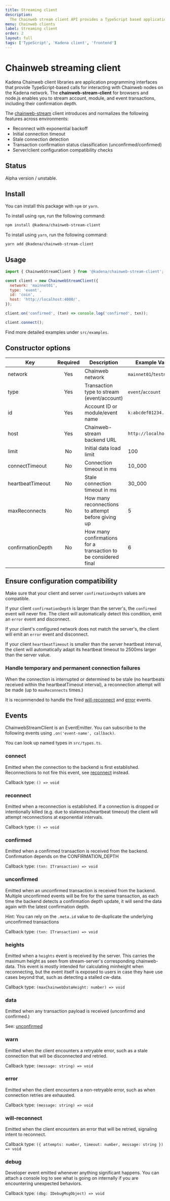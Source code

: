 ```yaml
---
title: Streaming client
description:
  The Chainweb stream client API provides a TypeScript based application programming interface API for calling Chainweb node endpoints.
menu: Chainweb clients
label: Streaming client
order: 2
layout: full
tags: ['TypeScript', 'Kadena client', 'frontend']
---
```


# Chainweb streaming client

Kadena Chainweb client libraries are application programming interfaces that provide TypeScript-based calls for interacting with Chainweb nodes on the Kadena network.
The **chainweb-stream-client** for browsers and node.js enables you to stream account, module, and event transactions, including their confirmation depth.

The [chainweb-stream][1] client introduces and normalizes the following features across environments:

- Reconnect with exponential backoff
- Initial connection timeout
- Stale connection detection
- Transaction confirmation status classification (unconfirmed/confirmed)
- Server/client configuration compatibility checks

## Status

Alpha version / unstable.

## Install

You can install this package with `npm` or `yarn`.

To install using `npm`, run the following command:

```sh
npm install @kadena/chainweb-stream-client
```

To install using `yarn`, run the following command:

```sh
yarn add @kadena/chainweb-stream-client
```

## Usage

```js
import { ChainwebStreamClient } from '@kadena/chainweb-stream-client';

const client = new ChainwebStreamClient({
  network: 'mainnet01',
  type: 'event',
  id: 'coin',
  host: 'http://localhost:4000/',
});

client.on('confirmed', (txn) => console.log('confirmed', txn));

client.connect();
```

Find more detailed examples under `src/examples`.

## Constructor options

| Key | Required | Description | Example Values              |
| --- | :------: | ----------- | --------------------------- |
| network | Yes | Chainweb network | `mainnet01`/`testnet04`/... |
| type | Yes | Transaction type to stream (event/account) | `event`/`account`           |
| id | Yes | Account ID or module/event name | `k:abcdef01234..`           |
| host | Yes | Chainweb-stream backend URL | `http://localhost:4000`     |
| limit | No | Initial data load limit | 100 |
| connectTimeout | No | Connection timeout in ms | 10_000 |
| heartbeatTimeout | No | Stale connection timeout in ms | 30_000                      |
| maxReconnects | No | How many reconnections to attempt before giving up | 5  |
| confirmationDepth | No | How many confirmations for a transaction to be considered final | 6 |

## Ensure configuration compatibility

Make sure that your client and server `confirmationDepth` values are compatible.

If your client `confirmationDepth` is larger than the server's, the `confirmed`
event will never fire. The client will automatically detect this condition, emit
an `error` event and disconnect.

If your client's configured network does not match the server's, the client will
emit an `error` event and disconnect.

If your client `heartbeatTimeout` is smaller than the server heartbeat interval,
the client will automatically adapt its heartbeat timeout to 2500ms larger than
the server value.

### Handle temporary and permanent connection failures

When the connection is interrupted or determined to be stale (no heartbeats
received within the heartbeatTimeout interval), a reconnection attempt will be
made (up to `maxReconnects` times.)

It is recommended to handle the fired [will-reconnect][2] and [error][3] events.

## Events

ChainwebStreamClient is an EventEmitter. You can subscribe to the following
events using `.on('event-name', callback)`.

You can look up named types in `src/types.ts`.

### connect

Emitted when the connection to the backend is first established. Reconnections
to not fire this event, see [reconnect][4] instead.

Callback type: `() => void`

### reconnect

Emitted when a reconnection is established. If a connection is dropped or
intentionally killed (e.g. due to staleness/heartbeat timeout) the client will
attempt reconnections at exponential intervals.

Callback type: `() => void`

### confirmed

Emitted when a confirmed transaction is received from the backend. Confirmation
depends on the CONFIRMATION_DEPTH

Callback type: `(txn: ITransaction) => void`

### unconfirmed

Emitted when an unconfirmed transaction is received from the backend. Multiple
unconfirmed events will be fire for the same transaction, as each time the
backend detects a confirmation depth update, it will send the data again with
the latest confirmation depth.

Hint: You can rely on the `.meta.id` value to de-duplicate the underlying
unconfirmed transactions

Callback type: `(txn: ITransaction) => void`

### heights

Emitted when a `heights` event is received by the server. This carries the
maximum height as seen from stream-server's corresponding chainweb-data. This
event is mostly intended for calculating minheight when reconnecting, but the
event itself is exposed to users in case they have use cases beyond that, such
as detecting a stalled cw-data.

Callback type: `(maxChainwebDataHeight: number) => void`

### data

Emitted when any transaction payload is received (unconfirmd and confirmed.)

See: [unconfirmed][5]

### warn

Emitted when the client encounters a retryable error, such as a stale connection
that will be disconnected and retried.

Callback type: `(message: string) => void`

### error

Emitted when the client encounters a non-retryable error, such as when
connection retries are exhausted.

Callback type: `(message: string) => void`

### will-reconnect

Emitted when the client encounters an error that will be retried, signaling
intent to reconnect.

Callback type:
`({ attempts: number, timeout: number, message: string }) => void`

### debug

Developer event emitted whenever anything significant happens. You can attach a
console log to see what is going on internally if you are encountering
unexpected behaviors.

Callback type: `(dbg: IDebugMsgObject) => void`

[1]: https://github.com/kadena-io/chainweb-stream
[2]: #will-reconnect
[3]: #error
[4]: #reconnect
[5]: #unconfirmed
